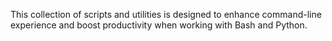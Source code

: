 This collection of scripts and utilities is designed to enhance command-line experience and boost productivity when working with Bash and Python.
